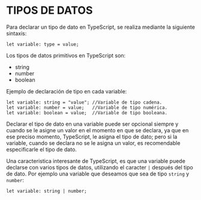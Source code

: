# TIPOS DE DATOS

Para declarar un tipo de dato en TypeScript, se realiza mediante la siguiente sintaxis:
~~~
let variable: type = value;
~~~
Los tipos de datos primitivos en TypeScript son:

* string
* number
* boolean

Ejemplo de declaración de tipo en cada variable:

~~~
let variable: string = "value"; //Variable de tipo cadena.
let variable: number = value;   //Variable de tipo numérica.
let variable: boolean = value;  //Variable de tipo booleana.
~~~

Declarar el tipo de dato en una variable puede ser opcional siempre y cuando se le asigne un valor en el momento en que se declara, ya que en ese preciso momento, TypeScript, le asigna el tipo de dato; pero si la variable, cuando se declara no se le asigna un valor, es recomendable especificarle el tipo de dato.

Una caracteristica interesante de TypeScript, es que una variable puede declarse con varios tipos de datos, utilizando el caracter `|` después del tipo de dato. Por ejemplo una variable que deseamos que sea de tipo `string` y `number`:

~~~
let variable: string | number;
~~~